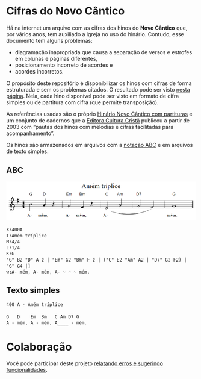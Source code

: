 # Cifras do Novo Cântico
Há na internet um arquivo com as cifras dos hinos do **Novo Cântico** que, por vários anos, tem auxiliado a igreja no uso do hinário. Contudo, esse documento tem alguns problemas:

* diagramação inapropriada que causa a separação de versos e estrofes em colunas e páginas diferentes,
* posicionamento incorreto de acordes e
* acordes incorretos.

O propósito deste repositório é disponibilizar os hinos com cifras de forma estruturada e sem os problemas citados. O resultado pode ser visto [nesta página](https://savioa.github.io/cifras-novo-cantico/). Nela, cada hino disponível pode ser visto em formato de cifra simples ou de partitura com cifra (que permite transposição).

As referências usadas são o próprio [Hinário Novo Cântico com partituras](https://www.editoraculturacrista.com.br/hinario-novo-cantico-com-partitura-sem-cifras.html) e um conjunto de cadernos que a [Editora Cultura Cristã](https://www.editoraculturacrista.com.br/) publicou a partir de 2003 com “pautas dos hinos com melodias e cifras facilitadas para acompanhamento”.

Os hinos são armazenados em arquivos com a [notação ABC](http://abcnotation.com/) e em arquivos de texto simples.

## ABC

![](amem.png)

```
X:400A
T:Amém tríplice
M:4/4
L:1/4
K:G
"G" B2 "D" A z | "Em" G2 "Bm" F z | ("C" E2 "Am" A2 | "D7" G2 F2) | "G" G4 |]
w:A- mém, A- mém, A- ~ ~ ~ mém.
```

## Texto simples

```
400 A - Amém tríplice

G   D    Em  Bm   C Am D7 G
A - mém, A - mém, A____ - mém.
```

# Colaboração

Você pode participar deste projeto [relatando erros e sugerindo funcionalidades](https://github.com/savioa/cifras-novo-cantico/issues).